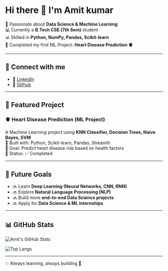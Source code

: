 # Hi there 👋 I'm Amit kumar  

🚀 Passionate about **Data Science & Machine Learning**  
💻 Currently a **B.Tech CSE (7th Sem)** student  
📊 Skilled in **Python, NumPy, Pandas, Scikit-learn**  
🤖 Completed my first ML Project: **Heart Disease Prediction 🫀**  

---

## 🔗 Connect with me  
- 💼 [LinkedIn](https://www.linkedin.com/in/Amitsingh0011)  
- 🐙 [GitHub](https://github.com/amit841216)  

---

## 📂 Featured Project  
### 🫀 Heart Disease Prediction (ML Project)  
A Machine Learning project using **KNN Classifier, Decision Trees, Naive Bayes, SVM**  
🔹 Built with: Python, Scikit-learn, Pandas, Streamlit  
🔹 Goal: Predict heart disease risk based on health factors  
🔹 Status: ✅ Completed  

---

## 🎯 Future Goals  
- 🔜 Learn **Deep Learning (Neural Networks, CNN, RNN)**  
- 🔜 Explore **Natural Language Processing (NLP)**  
- 🔜 Build more **end-to-end Data Science projects**  
- 🔜 Apply for **Data Science & ML internships**  

---

## 📊 GitHub Stats  
![Amit's GitHub Stats](https://github-readme-stats.vercel.app/api?username=amit841216&show_icons=true&theme=tokyonight)  

![Top Langs](https://github-readme-stats.vercel.app/api/top-langs/?username=amit841216&layout=compact&theme=tokyonight)  

---

✨ Always learning, always building 🚀  
